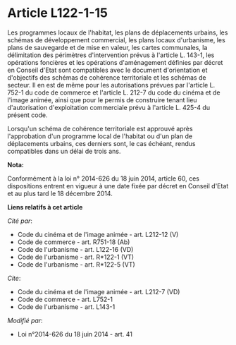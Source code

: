 # Article L122-1-15

Les programmes locaux de l'habitat, les plans de déplacements urbains, les schémas de développement commercial, les plans
locaux d'urbanisme, les plans de sauvegarde et de mise en valeur, les cartes communales, la délimitation des périmètres
d'intervention prévus à l'article L. 143-1, les opérations foncières et les opérations d'aménagement définies par décret en
Conseil d'Etat sont compatibles avec le document d'orientation et d'objectifs des schémas de cohérence territoriale et les
schémas de secteur. Il en est de même pour les autorisations prévues par l'article L. 752-1 du code de commerce et l'article
L. 212-7 du code du cinéma et de l'image animée, ainsi que pour le permis de construire tenant lieu d'autorisation
d'exploitation commerciale prévu à l'article L. 425-4 du présent code. 

Lorsqu'un schéma de cohérence territoriale est approuvé après l'approbation d'un programme local de l'habitat ou d'un plan de
déplacements urbains, ces derniers sont, le cas échéant, rendus compatibles dans un délai de trois ans.

**Nota:**

Conformément à la loi n° 2014-626 du 18 juin 2014, article 60, ces dispositions entrent en vigueur à une date fixée par
décret en Conseil d'Etat et au plus tard le 18 décembre 2014.

**Liens relatifs à cet article**

_Cité par_:

  - Code du cinéma et de l'image animée - art. L212-12 (V)
  - Code de commerce - art. R751-18 (Ab)
  - Code de l'urbanisme - art. L122-16 (VD)
  - Code de l'urbanisme - art. R*122-1 (VT)
  - Code de l'urbanisme - art. R*122-5 (VT)

_Cite_:

  - Code du cinéma et de l'image animée - art. L212-7 (VD)
  - Code de commerce - art. L752-1
  - Code de l'urbanisme - art. L143-1

_Modifié par_:

  - Loi n°2014-626 du 18 juin 2014 - art. 41

